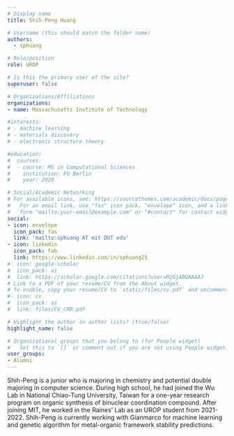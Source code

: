 ```yaml
---
# Display name
title: Shih-Peng Huang

# Username (this should match the folder name)
authors:
  - sphuang

# Role/position
role: UROP

# Is this the primary user of the site?
superuser: false

# Organizations/Affiliations
organizations:
- name: Massachusetts Institute of Technology

#interests:
# - machine learning
# - materials discovery
# - electronic structure theory

#education:
#  courses:
#  - course: MS in Computational Sciences
#    institution: FU Berlin
#    year: 2020

# Social/Academic Networking
# For available icons, see: https://sourcethemes.com/academic/docs/page-builder/#icons
#   For an email link, use "fas" icon pack, "envelope" icon, and a link in the
#   form "mailto:your-email@example.com" or "#contact" for contact widget.
social:
- icon: envelope
  icon_pack: fas
  link: 'mailto:sphuang AT mit DOT edu'
- icon: linkedin
  icon_pack: fab
  link: https://www.linkedin.com/in/sphuang25
#- icon: google-scholar
#  icon_pack: ai
#  link: https://scholar.google.com/citations?user=MzGjABQAAAAJ
# Link to a PDF of your resume/CV from the About widget.
# To enable, copy your resume/CV to `static/files/cv.pdf` and uncomment the lines below.
#- icon: cv
#  icon_pack: ai
#  link: files/CV_CRR.pdf

# Highlight the author in author lists? (true/false)
highlight_name: false

# Organizational groups that you belong to (for People widget)
#   Set this to `[]` or comment out if you are not using People widget.
user_groups:
- Alumni
---
```

Shih-Peng is a junior who is majoring in chemistry and potential double majoring in computer science. During high school, he had joined the Wu Lab in National Chiao-Tung University, Taiwan for a one-year research program on organic synthesis of binuclear coordination compound. After joining MIT, he worked in the Raines’ Lab as an UROP student from 2021-2022. Shih-Peng is currently working with Gianmarco for machine learning and genetic algorithm for metal-organic framework stability predictions.